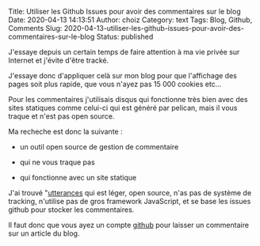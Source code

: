 Title: Utiliser les Github Issues pour avoir des commentaires sur le blog
Date: 2020-04-13 14:13:51
Author: choiz
Category: text
Tags: Blog, Github, Comments
Slug: 2020-04-13-utiliser-les-github-issues-pour-avoir-des-commentaires-sur-le-blog
Status: published

J'essaye depuis un certain temps de faire attention à ma vie privée sur Internet et j'évite d'être tracké.

J'essaye donc d'appliquer celà sur mon blog pour que l'affichage des pages soit plus rapide, que vous n'ayez pas 15 000 cookies etc…

Pour les commentaires j'utilisais disqus qui fonctionne très bien avec des sites statiques comme celui-ci qui est généré par pelican, mais il vous traque et n'est pas open source.

Ma recheche est donc la suivante :

- un outil open source de gestion de commentaire

- qui ne vous traque pas

- qui fonctionne avec un site statique

J'ai trouvé "[utterances](https://utteranc.es/) qui est léger, open source, n'as pas de système de tracking, n'utilise pas de gros framework JavaScript, et se base les issues github pour stocker les commentaires.

Il faut donc que vous ayez un compte [github](https://github.com) pour laisser un commentaire sur un article du blog.
